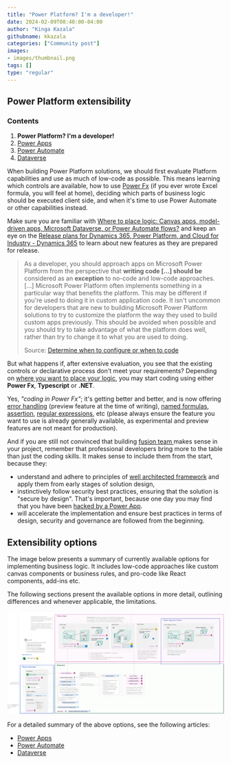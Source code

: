 ```yaml
---
title: "Power Platform? I'm a developer!"
date: 2024-02-09T08:40:00-04:00
author: "Kinga Kazala"
githubname: kkazala
categories: ["Community post"]
images:
- images/thumbnail.png
tags: []
type: "regular"
---
```


## Power Platform extensibility

### Contents

1. **Power Platform? I'm a developer!**
1. [Power Apps](powerApps.md)
1. [Power Automate](./PowerAutomate.md)
1. [Dataverse](Dataverse.md)

When building Power Platform solutions, we should first evaluate Platform capabilities and use as much of low-code as possible.
This means learning which controls are available, how to use [Power Fx](https://learn.microsoft.com/en-us/power-platform/power-fx/overview) (if you ever wrote Excel formula, you will feel at home), deciding which parts of business logic should be executed client side, and when it's time to use Power Automate or other capabilities instead.

Make sure you are familiar with [Where to place logic: Canvas apps, model-driven apps, Microsoft Dataverse, or Power Automate flows?](https://learn.microsoft.com/en-us/power-apps/guidance/planning/logic) and keep an eye on the [Release plans for Dynamics 365, Power Platform, and Cloud for Industry - Dynamics 365](https://learn.microsoft.com/en-us/dynamics365/release-plans/) to learn about new features as they are prepared for release.

>As a developer, you should approach apps on Microsoft Power Platform from the perspective that **writing code […] should be** considered as an **exception** to no-code and low-code approaches. […]
Microsoft Power Platform often implements something in a particular way that benefits the platform. This may be different if you're used to doing it in custom application code. It isn't uncommon for developers that are new to building Microsoft Power Platform solutions to try to customize the platform the way they used to build custom apps previously. This should be avoided when possible and you should try to take advantage of what the platform does well, rather than try to change it to what you are used to doing.
>
>Source: [Determine when to configure or when to code](https://learn.microsoft.com/en-us/training/modules/introduction-power-platform-extend/configure-code)

But what happens if, after extensive evaluation, you see that the existing controls or declarative process don't meet your requirements? Depending on [where you want to place your logic](https://learn.microsoft.com/en-us/power-apps/guidance/planning/logic), you may start coding using either **Power Fx**, **Typescript** or **.NET**.

Yes, _"coding in Power Fx"_; it's getting better and better, and is now offering [error handling](https://learn.microsoft.com/en-us/power-platform/power-fx/error-handling) (preview feature at the time of writing), [named formulas](https://learn.microsoft.com/en-us/power-platform/power-fx/reference/object-app#formulas-property), [assertion](https://learn.microsoft.com/en-us/power-platform/power-fx/reference/function-assert), [regular expressions](https://learn.microsoft.com/en-us/power-platform/power-fx/reference/function-ismatch), etc (please always ensure the feature you want to use is already generally available, as experimental and preview features are not meant for production).

And if you are still not convinced that building [fusion team ](https://learn.microsoft.com/en-us/power-platform/developer/fusion-development) makes sense in your project, remember that professional developers bring more to the table than just the coding skills. It makes sense to include them from the start, because they:

- understand and adhere to principles of [well architected framework](https://learn.microsoft.com/en-us/industry/well-architected/overview) and apply them from early stages of solution design,
- instinctively follow security best practices, ensuring that the solution is "secure by design". That's important, because one day you may find that you have been [hacked by a Power App](https://dev.to/wyattdave/ive-just-been-hacked-by-a-power-app-1fj4).
- will accelerate the implementation and ensure best practices in terms of design, security and governance are followed from the beginning.


## Extensibility options

The image below presents a summary of currently available options for implementing business logic. It includes low-code approaches like custom canvas components or business rules, and pro-code like React components, add-ins etc.

The following sections present the available options in more detail, outlining differences and whenever applicable, the limitations.

![Extensibility options](./images/Extensibility.png)

For a detailed summary of the above options, see the following articles:

- [Power Apps](powerApps.md)
- [Power Automate](./PowerAutomate.md)
- [Dataverse](Dataverse.md)
